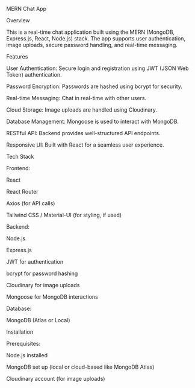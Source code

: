 MERN Chat App

Overview

This is a real-time chat application built using the MERN (MongoDB, Express.js, React, Node.js) stack. The app supports user authentication, image uploads, secure password handling, and real-time messaging.

Features

User Authentication: Secure login and registration using JWT (JSON Web Token) authentication.

Password Encryption: Passwords are hashed using bcrypt for security.

Real-time Messaging: Chat in real-time with other users.

Cloud Storage: Image uploads are handled using Cloudinary.

Database Management: Mongoose is used to interact with MongoDB.

RESTful API: Backend provides well-structured API endpoints.

Responsive UI: Built with React for a seamless user experience.

Tech Stack

Frontend:

React

React Router

Axios (for API calls)

Tailwind CSS / Material-UI (for styling, if used)

Backend:

Node.js

Express.js

JWT for authentication

bcrypt for password hashing

Cloudinary for image uploads

Mongoose for MongoDB interactions

Database:

MongoDB (Atlas or Local)

Installation

Prerequisites:

Node.js installed

MongoDB set up (local or cloud-based like MongoDB Atlas)

Cloudinary account (for image uploads)

